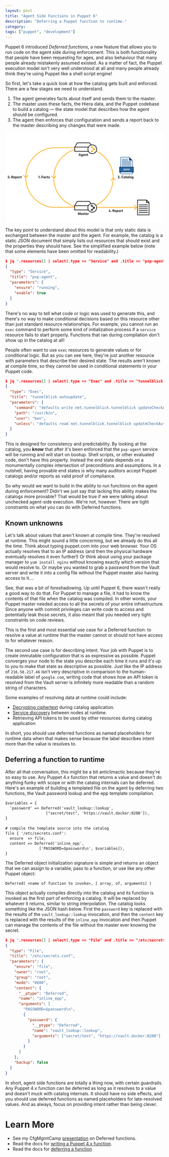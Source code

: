 ```yaml
---
layout: post
title: "Agent Side Functions in Puppet 6"
description: "Deferring a Puppet function to runtime."
category:
tags: ["puppet", "development"]
---
```


Puppet 6 introduced _Deferred functions_, a new feature that allows you to run code on the agent side during enforcement. This is both functionality that people have been requesting for ages, and also behaviour that many people already mistakenly assumed existed. As a matter of fact, the Puppet execution model isn't very well understood at all and many people already think they're using Puppet like a shell script engine!

So first, let's take a quick look at how the catalog gets built and enforced. There are a few stages we need to understand.



1. The agent generates facts about itself and sends them to the master.
2. The master uses these facts, the Hiera data, and the Puppet codebase to build a catalog — the state model that describes how the agent should be configured.
3. The agent then enforces that configuration and sends a report back to the master describing any changes that were made.


![Data flow during catalog compilation](/assets/images/DataFlowNodesJson.png "Data flow during catalog compilation.")


The key point to understand about this model is that only static data is exchanged between the master and the agent. For example, the catalog is a static JSON document that simply lists out resources that should exist and the properties they should have. See the simplified example below (note that some elements have been omitted for readability.)


``` json
$ jq '.resources[] | select(.type == "Service" and .title == "pxp-agent")' catalog.json
{
  "type": "Service",
  "title": "pxp-agent",
  "parameters": {
    "ensure": "running",
    "enable": true
  }
}
```


There's no way to tell what code or logic was used to generate this, and there's no way to make conditional decisions based on this resource other than just standard resource relationships. For example, you cannot run an `exec` command to perform some kind of initialization process if a `service` resource fails to start properly. Functions that ran during compilation don't show up in the catalog at all!

People often want to use `exec` resources to generate values or for conditional logic. But as you can see here, they're just another resource with parameters that describe their desired state. The results aren't known at compile time, so they cannot be used in conditional statements in your Puppet code.


``` json
$ jq '.resources[] | select(.type == "Exec" and .title == "tunnelblick autoupdate")' catalog.json
{
  "type": "Exec",
  "title": "tunnelblick autoupdate",
  "parameters": {
    "command": "defaults write net.tunnelblick.tunnelblick updateCheckAutomatically -bool 'true'",
    "path": "/usr/bin",
    "user": "ben",
    "unless": "defaults read net.tunnelblick.tunnelblick updateCheckAutomatically | grep -q '1'"
  }
}
```


This is designed for consistency and predictability. By looking at the catalog, you **_know_** that after it's been enforced that the `pxp-agent` service will be running and will start on bootup. Shell scripts, or other evaluated code, don't have this property. Instead the end state depends on a monumentally complex intersection of preconditions and assumptions. In a nutshell, having provable end states is why many auditors accept Puppet catalogs and/or reports as valid proof of compliance.

So why would we want to build in the ability to run functions on the agent during enforcement? Didn't we just say that lacking this ability makes the catalogs more provable? That would be true if we were talking about unchecked agent-side execution. We're not, however. There are tight constraints on what you can do with Deferred functions.


## Known unknowns

Let's talk about values that aren't known at compile time. They're resolved at runtime. This might sound a little concerning, but we already do this all the time. Think about typing puppet.com into your web browser. Your OS actually resolves that to an IP address (and then the physical hardware eventually resolves it even further!) Or think about using your package manager to `yum install nginx` without knowing exactly which version that would resolve to. Or maybe you wanted to grab a password from the Vault server and write it into a config file without the Puppet master also having access to it….

See, that was a bit of foreshadowing. Up until Puppet 6, there wasn't really a good way to do that. For Puppet to manage a file, it had to know the contents of that file when the catalog was compiled. In other words, your Puppet master needed access to all the secrets of your entire infrastructure. Since anyone with commit privileges can write code to access and potentially leak those secrets, it also meant that you needed very tight constraints on code reviews.

This is the first and most essential use case for a Deferred function: to resolve a value at runtime that the master cannot or should not have access to for whatever reason.

The second use case is for describing intent. Your job with Puppet is to create immutable configuration that is as expressive as possible. Puppet converges your node to the state you describe each time it runs and it's up to you to make that state as descriptive as possible. Just like the IP address of `216.58.217.46` isn't very descriptive in comparison to the human-readable label of `google.com`, writing code that shows how an API token is resolved from the Vault server is infinitely more readable than a random string of characters.

Some examples of resolving data at runtime could include:

* [Decrypting ciphertext](https://github.com/binford2k/binford2k-node_encrypt) during catalog application.
* [Service discovery](https://github.com/ploperations/ploperations-consul_data) between nodes at runtime.
* Retrieving API tokens to be used by other resources during catalog application

In short, you should use deferred functions as named placeholders for runtime data when that makes sense because the label describes intent more than the value is resolves to.


## Deferring a function to runtime

After all that conversation, this might be a bit anticlimactic because they're so easy to use. Any Puppet 4.x function that returns a value and doesn't do anything funky with scope or with the catalog internals can be deferred. Here's an example of building a templated file on the agent by deferring two functions, the Vault password lookup and the epp template compilation.


``` puppet
$variables = {
  'password' => Deferred('vault_lookup::lookup',
                  ["secret/test", 'https://vault.docker:8200']),
}

# compile the template source into the catalog
file { '/etc/secrets.conf':
  ensure  => file,
  content => Deferred('inline_epp',
               ['PASSWORD=$password\n', $variables]),
}
```


The Deferred object initialization signature is simple and returns an object that we can assign to a variable, pass to a function, or use like any other Puppet object:


``` puppet
Deferred( <name of function to invoke>, [ array, of, arguments] )
```


This object actually compiles directly into the catalog and its function is invoked as the first part of enforcing a catalog. It will be replaced by whatever it returns, similar to string interpolation. The catalog looks something like the JSON hash below. First the `password` key is replaced with the results of the `vault_lookup::lookup` invocation, and then the `content` key is replaced with the results of the `inline_epp` invocation and then Puppet can manage the contents of the file without the master ever knowing the secret.


``` json
$ jq '.resources[] | select(.type == "File" and .title == "/etc/secrets.conf")' catalog.json
{
  "type": "File",
  "title": "/etc/secrets.conf",
  "parameters": {
    "ensure": "file",
    "owner": "root",
    "group": "root",
    "mode": "0600",
    "content": {
      "__ptype": "Deferred",
      "name": "inline_epp",
      "arguments": [
        "PASSWORD=$password\n",
        {
          "password": {
            "__ptype": "Deferred",
            "name": "vault_lookup::lookup",
            "arguments": ["secret/test", "https://vault.docker:8200"]
          }
        }
      ]
    },
    "backup": false
  }
}
```


In short, agent side functions are totally a thing now, with certain guardrails. Any Puppet 4.x function can be deferred as long as it resolves to a value and doesn't muck with catalog internals. It should have no side effects, and you should use deferred functions as named placeholders for late-resolved values. And as always, focus on providing intent rather than being clever.


# Learn More

*   See my CfgMgmtCamp [presentation](https://binford2k.github.io/node_encrypt_deferred) on Deferred functions.
*   Read the docs for [writing a Puppet 4.x function](https://puppet.com/docs/puppet/latest/writing_custom_functions.html).
*   Read the docs for [deferring a function](https://puppet.com/docs/puppet/latest/integrating_secrets_and_retrieving_agent-side_data.html)
